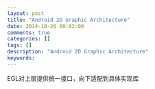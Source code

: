 ```yaml
---
layout: post
title: "Android 2D Graphic Architecture"
date: 2014-10-20 00:02:00 
comments: true
categories: []
tags: []
description: "Android 2D Graphic Architecture"
keywords: 
---
```



 
  
 
 
  
  
 
 
 
 
  EGL对上层提供统一接口，向下适配到具体实现库
 
 
  
  
 
 
  
   
   
  
 
 
  
  
 
 
 
 
 


